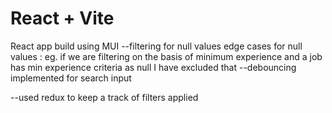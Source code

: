 # React + Vite
React app build using MUI
--filtering for null values
    edge cases for null values : eg. if we are filtering on the basis of minimum experience and a job has min experience criteria as null 
    I have excluded that
--debouncing implemented for search input

--used redux to keep a track of filters applied